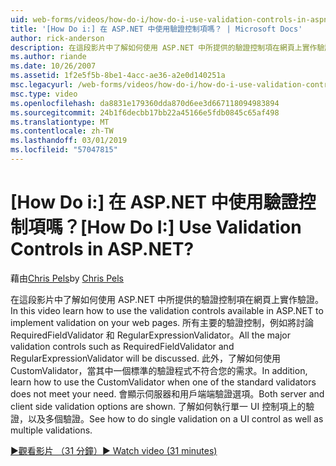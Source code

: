 ```yaml
---
uid: web-forms/videos/how-do-i/how-do-i-use-validation-controls-in-aspnet
title: '[How Do i:] 在 ASP.NET 中使用驗證控制項嗎？ | Microsoft Docs'
author: rick-anderson
description: 在這段影片中了解如何使用 ASP.NET 中所提供的驗證控制項在網頁上實作驗證。 所有主要的驗證控制項這類...
ms.author: riande
ms.date: 10/26/2007
ms.assetid: 1f2e5f5b-8be1-4acc-ae36-a2e0d140251a
msc.legacyurl: /web-forms/videos/how-do-i/how-do-i-use-validation-controls-in-aspnet
msc.type: video
ms.openlocfilehash: da8831e179360dda870d6ee3d667118094983894
ms.sourcegitcommit: 24b1f6decbb17bb22a45166e5fdb0845c65af498
ms.translationtype: MT
ms.contentlocale: zh-TW
ms.lasthandoff: 03/01/2019
ms.locfileid: "57047815"
---
```

<a name="how-do-i--use-validation-controls-in-aspnet"></a><span data-ttu-id="1e2c7-105">[How Do i:] 在 ASP.NET 中使用驗證控制項嗎？</span><span class="sxs-lookup"><span data-stu-id="1e2c7-105">[How Do I:]  Use Validation Controls in ASP.NET?</span></span>
====================
<span data-ttu-id="1e2c7-106">藉由[Chris Pels](https://twitter.com/chrispels)</span><span class="sxs-lookup"><span data-stu-id="1e2c7-106">by [Chris Pels](https://twitter.com/chrispels)</span></span>

<span data-ttu-id="1e2c7-107">在這段影片中了解如何使用 ASP.NET 中所提供的驗證控制項在網頁上實作驗證。</span><span class="sxs-lookup"><span data-stu-id="1e2c7-107">In this video learn how to use the validation controls available in ASP.NET to implement validation on your web pages.</span></span> <span data-ttu-id="1e2c7-108">所有主要的驗證控制，例如將討論 RequiredFieldValidator 和 RegularExpressionValidator。</span><span class="sxs-lookup"><span data-stu-id="1e2c7-108">All the major validation controls such as RequiredFieldValidator and RegularExpressionValidator will be discussed.</span></span> <span data-ttu-id="1e2c7-109">此外，了解如何使用 CustomValidator，當其中一個標準的驗證程式不符合您的需求。</span><span class="sxs-lookup"><span data-stu-id="1e2c7-109">In addition, learn how to use the CustomValidator when one of the standard validators does not meet your need.</span></span> <span data-ttu-id="1e2c7-110">會顯示伺服器和用戶端端驗證選項。</span><span class="sxs-lookup"><span data-stu-id="1e2c7-110">Both server and client side validation options are shown.</span></span> <span data-ttu-id="1e2c7-111">了解如何執行單一 UI 控制項上的驗證，以及多個驗證。</span><span class="sxs-lookup"><span data-stu-id="1e2c7-111">See how to do single validation on a UI control as well as multiple validations.</span></span>

[<span data-ttu-id="1e2c7-112">&#9654;觀看影片 （31 分鐘）</span><span class="sxs-lookup"><span data-stu-id="1e2c7-112">&#9654; Watch video (31 minutes)</span></span>](https://channel9.msdn.com/Blogs/ASP-NET-Site-Videos/how-do-i-use-validation-controls-in-aspnet)
